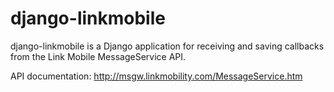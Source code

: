 # django-linkmobile

django-linkmobile is a Django application for receiving and saving callbacks 
from the Link Mobile MessageService API.

API documentation:
http://msgw.linkmobility.com/MessageService.htm
